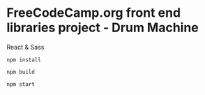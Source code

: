 # FreeCodeCamp.org front end libraries project - Drum Machine

React & Sass

```
npm install
```
```
npm build
```
```
npm start
```
